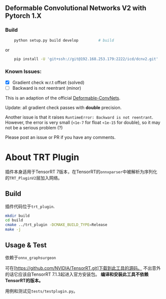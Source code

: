 ## Deformable Convolutional Networks V2 with Pytorch 1.X

### Build

```bash
    python setup.py build develop         # build
```
or
```bash
    pip install -U 'git+ssh://git@192.168.253.179:2222/icd/dcnv2.git'
```

### Known Issues:

- [x] Gradient check w.r.t offset (solved)
- [ ] Backward is not reentrant (minor)

This is an adaption of the official [Deformable-ConvNets](https://github.com/msracver/Deformable-ConvNets/tree/master/DCNv2_op).

Update: all gradient check passes with **double** precision. 

Another issue is that it raises `RuntimeError: Backward is not reentrant`. However, the error is very small (`<1e-7` for 
float `<1e-15` for double), 
so it may not be a serious problem (?)

Please post an issue or PR if you have any comments.

# About TRT Plugin

插件本身适用于TensorRT 7版本，在TensorRT的`onnxparser`中被解析为序列化的`TRT_PluginV2`层加入网络。

## Build

插件代码位于`trt_plugin`. 

```bash
mkdir build
cd build
cmake ../trt_plugin -DCMAKE_BUILD_TYPE=Release
make -j
```

## Usage & Test

依赖于`onnx_graphsurgeon`

可在[https://github.com/NVIDIA/TensorRT.git]下载到此工具的源码。
不出意外的话它应该自TensorRT 7.1.3起进入官方安装包。
**编译和安装此工具不依赖TensorRT的版本。**

用例和测试见`tests/testplugin.py`。
